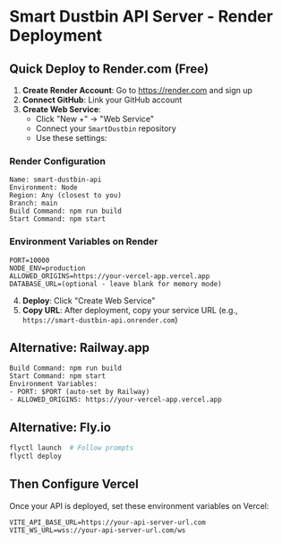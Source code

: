 # Smart Dustbin API Server - Render Deployment

## Quick Deploy to Render.com (Free)

1. **Create Render Account**: Go to https://render.com and sign up
2. **Connect GitHub**: Link your GitHub account
3. **Create Web Service**: 
   - Click "New +" → "Web Service"
   - Connect your `SmartDustbin` repository
   - Use these settings:

### Render Configuration
```
Name: smart-dustbin-api
Environment: Node
Region: Any (closest to you)
Branch: main
Build Command: npm run build
Start Command: npm start
```

### Environment Variables on Render
```
PORT=10000
NODE_ENV=production
ALLOWED_ORIGINS=https://your-vercel-app.vercel.app
DATABASE_URL=(optional - leave blank for memory mode)
```

4. **Deploy**: Click "Create Web Service" 
5. **Copy URL**: After deployment, copy your service URL (e.g., `https://smart-dustbin-api.onrender.com`)

## Alternative: Railway.app
```
Build Command: npm run build  
Start Command: npm start
Environment Variables:
- PORT: $PORT (auto-set by Railway)
- ALLOWED_ORIGINS: https://your-vercel-app.vercel.app
```

## Alternative: Fly.io
```bash
flyctl launch  # Follow prompts
flyctl deploy
```

## Then Configure Vercel
Once your API is deployed, set these environment variables on Vercel:
```
VITE_API_BASE_URL=https://your-api-server-url.com
VITE_WS_URL=wss://your-api-server-url.com/ws
```